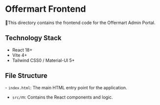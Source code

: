 # Offermart Frontend

This directory contains the frontend code for the Offermart Admin Portal.

## Technology Stack

* React 18+
 * Vite 4+
 * Tailwind CSS0 / Material-UI 5+

## File Structure

 - `index.html`: The main HTML entry point for the application.
 - `src/`m: Contains the React components and logic.
